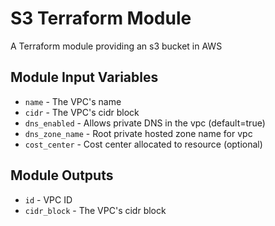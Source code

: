 # S3 Terraform Module

A Terraform module providing an s3 bucket in AWS 

## Module Input Variables

- `name` - The VPC's name
- `cidr` - The VPC's cidr block
- `dns_enabled` - Allows private DNS in the vpc (default=true)
- `dns_zone_name` - Root private hosted zone name for vpc
- `cost_center` - Cost center allocated to resource (optional)

## Module Outputs

- `id` - VPC ID
- `cidr_block` - The VPC's cidr block
